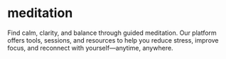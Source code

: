 # meditation
Find calm, clarity, and balance through guided meditation. Our platform offers tools, sessions, and resources to help you reduce stress, improve focus, and reconnect with yourself—anytime, anywhere.
